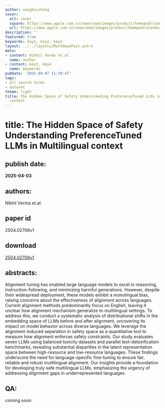```yaml
---
author: wanghaisheng
cover:
  alt: cover
  square: https://www.apple.com.cn/newsroom/images/product/homepod/standard/Apple-HomePod-hero-230118_big.jpg.large_2x.jpg
  url: https://www.apple.com.cn/newsroom/images/product/homepod/standard/Apple-HomePod-hero-230118_big.jpg.large_2x.jpg
description: ''
featured: true
keywords: key1, key2, key3
layout: ../../layouts/MarkdownPost.astro
meta:
- content: Nikhil Verma et.al.
  name: author
- content: key3, key4
  name: keywords
pubDate: '2025-04-07 11:39:47'
tags:
- all search terms
- dataset
theme: light
title: The Hidden Space of Safety Understanding PreferenceTuned LLMs in Multilingual
  context
---
```


# title: The Hidden Space of Safety Understanding PreferenceTuned LLMs in Multilingual context 
## publish date: 
**2025-04-03** 
## authors: 
  Nikhil Verma et.al. 
## paper id
2504.02708v1
## download
[2504.02708v1](http://arxiv.org/abs/2504.02708v1)
## abstracts:
Alignment tuning has enabled large language models to excel in reasoning, instruction-following, and minimizing harmful generations. However, despite their widespread deployment, these models exhibit a monolingual bias, raising concerns about the effectiveness of alignment across languages. Current alignment methods predominantly focus on English, leaving it unclear how alignment mechanism generalize to multilingual settings. To address this, we conduct a systematic analysis of distributional shifts in the embedding space of LLMs before and after alignment, uncovering its impact on model behavior across diverse languages. We leverage the alignment-induced separation in safety space as a quantitative tool to measure how alignment enforces safety constraints. Our study evaluates seven LLMs using balanced toxicity datasets and parallel text-detoxification benchmarks, revealing substantial disparities in the latent representation space between high-resource and low-resource languages. These findings underscore the need for language-specific fine-tuning to ensure fair, reliable and robust multilingual alignment. Our insights provide a foundation for developing truly safe multilingual LLMs, emphasizing the urgency of addressing alignment gaps in underrepresented languages.
## QA:
coming soon
